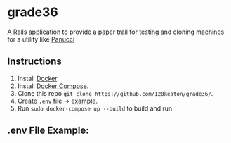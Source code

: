 # grade36
A Rails application to provide a paper trail for testing and cloning machines for a utility like [Panucci](#todo)

## Instructions
1. Install [Docker](https://docs.docker.com/engine/installation/).
2. Install [Docker Compose](https://docs.docker.com/compose/install/).
3. Clone this repo `git clone https://github.com/128keaton/grade36/`.
4. Create `.env` file -> [example](#env-file-example).
5. Run `sudo docker-compose up --build` to build and run.

## .env File Example:
```

```
